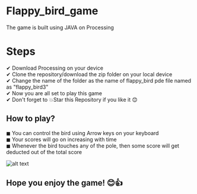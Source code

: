 # Flappy_bird_game
The game is built using JAVA on Processing <br>

# Steps
✔ Download Processing on your device <br>
✔ Clone the repository/download the zip folder on your local device <br>
✔ Change the name of the folder as the name of flappy_bird pde file named as "flappy_bird3"<br>
✔ Now you are all set to play this game<br>
✔ Don't forget to 💥Star this Repository if you like it 😊<br>


## How to play?
 ◼ You can control the bird using Arrow keys on your keyboard <br>
 ◼ Your scores will go on increasing with time <br>
 ◼ Whenever the bird touches any of the pole, then some score will get deducted out of the total score <br>

![alt text](https://imgur.com/liVKX0d.png)

## Hope you enjoy the game! 😊👍
